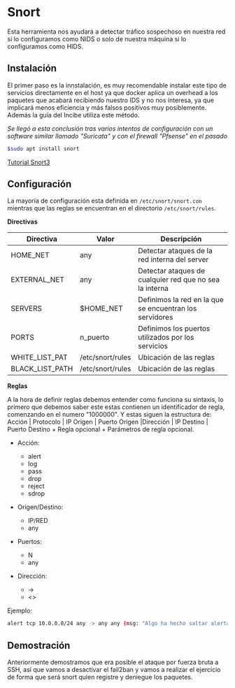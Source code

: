 # Snort

Esta herramienta nos ayudará a detectar tráfico sospechoso en nuestra red si lo configuramos como NIDS o solo de nuestra máquina si lo configuramos como HIDS.

## Instalación

El primer paso es la innstalación, es muy recomendable instalar este tipo de servicios directamente en el host ya que docker aplica un overhead a los paquetes que acabará recibiendo nuestro IDS y no nos interesa, ya que implicará menos eficiencia y más falsos positivos muy posiblemente. Además la guía del Incibe utiliza este método.

*Se llegó a esta conclusión tras varios intentos de configuración con un software similar llamado "Suricata" y con el firewall "Pfsense" en el pasado*

```bash
$sudo apt install snort
```

[Tutorial Snort3](https://linoxide.com/install-snort-on-ubuntu/)

## Configuración

La mayoría de configuración esta definida en `/etc/snort/snort.con` mientras que las reglas se encuentran en el directorio `/etc/snort/rules`.

**Directivas**

|Directiva|Valor|Descripción|
|---------|-----|-----------|
|HOME_NET |any  |Detectar ataques de la red interna del server|
|EXTERNAL_NET|any|Detectar ataques de cualquier red que no sea la interna|
|SERVERS|$HOME_NET|Definimos la red en la que se encuentran los servidores|
|PORTS|n_puerto|Definimos los puertos utilizados por los servicios|
|WHITE_LIST_PAT|/etc/snort/rules|Ubicación de las reglas|
|BLACK_LIST_PATH|/etc/snort/rules|Ubicación de las reglas|

**Reglas**

A la hora de definir reglas debemos entender como funciona su sintaxis, lo primero que debemos saber este estas contienen un identificador de regla, comenzando en el numero "1000000". Y estas siguen la estructura de: Acción | Protocolo | IP Origen | Puerto Origen |Dirección | IP Destino | Puerto Destino + Regla opcional + Parámetros de regla opcional.

+ Acción:
    + alert
    + log
    + pass
    + drop
    + reject
    + sdrop

+ Origen/Destino:
    + IP/RED
    + any

+ Puertos:
    + N
    + any

+ Dirección:
    + -> 
    + <>

Ejemplo:

```bash
alert tcp 10.0.0.0/24 any -> any any (msg: "Algo ha hecho saltar alerta"; content: "Petó algo"; sid:1000001; rev:1;)
```

## Demostración

Anteriormente demostramos que era posible el ataque por fuerza bruta a SSH, así que vamos a desactivar el fail2ban y vamos a realizar el ejercicio de forma que será snort quien registre y deniegue los paquetes.